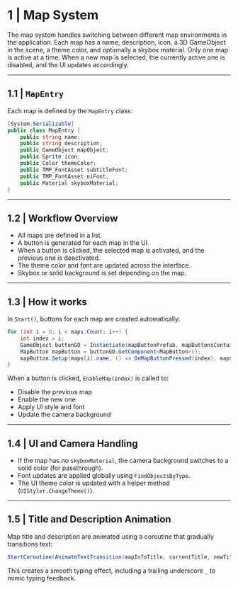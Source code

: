 # 1 | Map System

The map system handles switching between different map environments in the application. Each map has a name, description, icon, a 3D GameObject in the scene, a theme color, and optionally a skybox material. Only one map is active at a time. When a new map is selected, the currently active one is disabled, and the UI updates accordingly.

---

## 1.1 | `MapEntry`

Each map is defined by the `MapEntry` class:

```csharp
[System.Serializable]
public class MapEntry {
    public string name;
    public string description;
    public GameObject mapObject;
    public Sprite icon;
    public Color themeColor;
    public TMP_FontAsset subtitleFont;
    public TMP_FontAsset uiFont;
    public Material skyboxMaterial;
}
```

---

## 1.2 | Workflow Overview

- All maps are defined in a list.
- A button is generated for each map in the UI.
- When a button is clicked, the selected map is activated, and the previous one is deactivated.
- The theme color and font are updated across the interface.
- Skybox or solid background is set depending on the map.

---

## 1.3 | How it works

In `Start()`, buttons for each map are created automatically:

```csharp
for (int i = 0; i < maps.Count; i++) {
    int index = i;
    GameObject buttonGO = Instantiate(mapButtonPrefab, mapButtonsContainer);
    MapButton mapButton = buttonGO.GetComponent<MapButton>();
    mapButton.Setup(maps[i].name, () => OnMapButtonPressed(index), maps[i].icon);
}
```

When a button is clicked, `EnableMap(index)` is called to:

- Disable the previous map
- Enable the new one
- Apply UI style and font
- Update the camera background

---

## 1.4 | UI and Camera Handling

- If the map has no `skyboxMaterial`, the camera background switches to a solid color (for passthrough).
- Font updates are applied globally using `FindObjectsByType`.
- The UI theme color is updated with a helper method (`UIStyler.ChangeTheme()`).

---

## 1.5 | Title and Description Animation

Map title and description are animated using a coroutine that gradually transitions text:

```csharp
StartCoroutine(AnimateTextTransition(mapInfoTitle, currentTitle, newTitle, 0.015f, false));
```

This creates a smooth typing effect, including a trailing underscore `_` to mimic typing feedback.